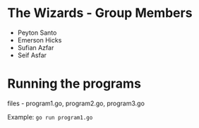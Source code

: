 # The Wizards - Group Members
- Peyton Santo
- Emerson Hicks
- Sufian Azfar
- Seif Asfar

# Running the programs

files - program1.go, program2.go, program3.go

Example:
`go run program1.go`
